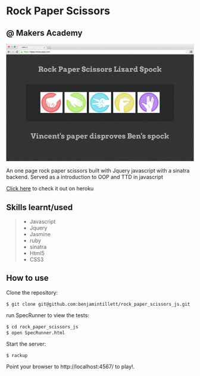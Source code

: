 
Rock Paper Scissors
======================================

@ Makers Academy
----------------


![Screenshot of game](screenshot.png)

An one page rock paper scissors built with Jquery javascript with a sinatra backend. Served as a introduction to 
OOP and TTD in javascript

[Click here](https://bens-rps.herokuapp.com/) to check it out on heroku

Skills learnt/used
-----------------
> * Javascript 
> * Jquery
> * Jasmine 
> * ruby
> * sinatra
> * Html5
> * CSS3


How to use
----------

Clone the repository:

```shell 
$ git clone git@github.com:benjamintillett/rock_paper_scissors_js.git

```

run SpecRunner to view the tests:

```shell 
$ cd rock_paper_scissors_js
$ open SpecRunner.html
```

Start the server:

```shell 
$ rackup
```

Point your browser to http://localhost:4567/ to play!.

